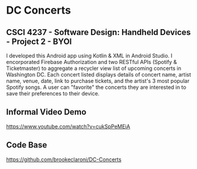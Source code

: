 # DC Concerts
## CSCI 4237 - Software Design: Handheld Devices - Project 2 - BYOI
I developed this Android app using Kotlin & XML in Android Studio.  I encorporated Firebase Authorization and two RESTful APIs (Spotify & Ticketmaster) to aggregate a recycler view list of upcoming concerts in Washington DC.  Each concert listed displays details of concert name, artist name, venue, date, link to purchase tickets, and the artist's 3 most popular Spotify songs.  A user can "favorite" the concerts they are interested in to save their preferences to their device.

## Informal Video Demo
https://www.youtube.com/watch?v=cukSpPeMEiA

## Code Base
https://github.com/brookeclaroni/DC-Concerts
